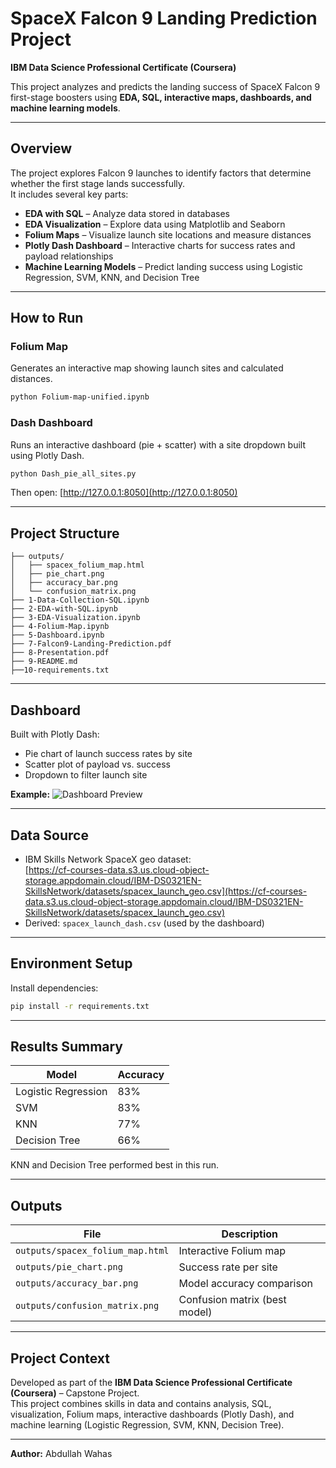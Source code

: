 # SpaceX Falcon 9 Landing Prediction Project

**IBM Data Science Professional Certificate (Coursera)**

This project analyzes and predicts the landing success of SpaceX Falcon 9 first-stage boosters using **EDA, SQL, interactive maps, dashboards, and machine learning models**.

---

## Overview

The project explores Falcon 9 launches to identify factors that determine whether the first stage lands successfully.  
It includes several key parts:

- **EDA with SQL** – Analyze data stored in databases  
- **EDA Visualization** – Explore data using Matplotlib and Seaborn  
- **Folium Maps** – Visualize launch site locations and measure distances  
- **Plotly Dash Dashboard** – Interactive charts for success rates and payload relationships  
- **Machine Learning Models** – Predict landing success using Logistic Regression, SVM, KNN, and Decision Tree  

---

##  How to Run

### Folium Map
Generates an interactive map showing launch sites and calculated distances.

```bash
python Folium-map-unified.ipynb
```

### Dash Dashboard
Runs an interactive dashboard (pie + scatter) with a site dropdown built using Plotly Dash.

```bash
python Dash_pie_all_sites.py
```

Then open: [http://127.0.0.1:8050](http://127.0.0.1:8050)

---

##  Project Structure

```
├── outputs/
│   ├── spacex_folium_map.html
│   ├── pie_chart.png
│   ├── accuracy_bar.png
│   └── confusion_matrix.png
├── 1-Data-Collection-SQL.ipynb
├── 2-EDA-with-SQL.ipynb
├── 3-EDA-Visualization.ipynb
├── 4-Folium-Map.ipynb
├── 5-Dashboard.ipynb
├── 7-Falcon9-Landing-Prediction.pdf
├── 8-Presentation.pdf
├── 9-README.md
├──10-requirements.txt

```

---

## Dashboard

Built with Plotly Dash:
- Pie chart of launch success rates by site  
- Scatter plot of payload vs. success  
- Dropdown to filter launch site  

**Example:**
![Dashboard Preview](outputs/pie_chart.png)

---

## Data Source

- IBM Skills Network SpaceX geo dataset:  
  [https://cf-courses-data.s3.us.cloud-object-storage.appdomain.cloud/IBM-DS0321EN-SkillsNetwork/datasets/spacex_launch_geo.csv](https://cf-courses-data.s3.us.cloud-object-storage.appdomain.cloud/IBM-DS0321EN-SkillsNetwork/datasets/spacex_launch_geo.csv)
- Derived: `spacex_launch_dash.csv` (used by the dashboard)

---

##  Environment Setup

Install dependencies:

```bash
pip install -r requirements.txt
```

---

## Results Summary

| Model | Accuracy |
|------|----------|
| Logistic Regression | 83% |
| SVM | 83% |
| KNN | 77% |
| Decision Tree | 66% |

KNN and Decision Tree performed best in this run.

---

## Outputs

| File | Description |
|------|-------------|
| `outputs/spacex_folium_map.html` | Interactive Folium map |
| `outputs/pie_chart.png` | Success rate per site |
| `outputs/accuracy_bar.png` | Model accuracy comparison |
| `outputs/confusion_matrix.png` | Confusion matrix (best model) |

---

## Project Context

Developed as part of the **IBM Data Science Professional Certificate (Coursera)** – Capstone Project.  
This project combines skills in data and contains analysis, SQL, visualization, Folium maps, interactive dashboards (Plotly Dash), and machine learning (Logistic Regression, SVM, KNN, Decision Tree).

---

**Author:** Abdullah Wahas




